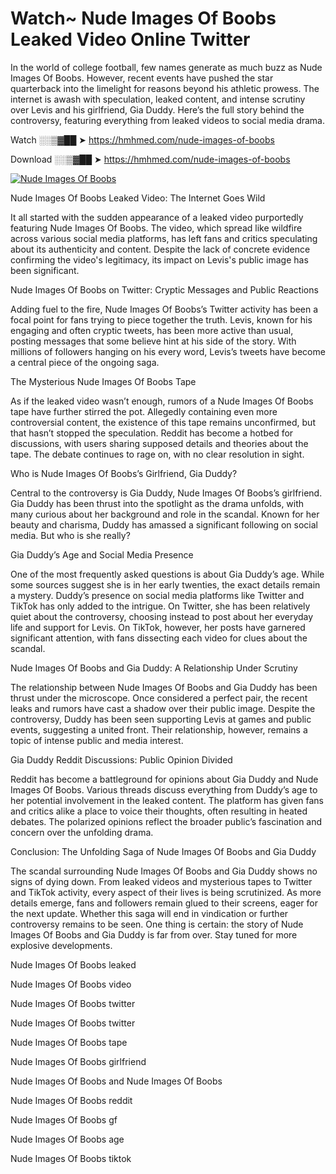 # Watch~ Nude Images Of Boobs Leaked Video Online Twitter

In the world of college football, few names generate as much buzz as Nude Images Of Boobs. However, recent events have pushed the star quarterback into the limelight for reasons beyond his athletic prowess. The internet is awash with speculation, leaked content, and intense scrutiny over Levis and his girlfriend, Gia Duddy. Here’s the full story behind the controversy, featuring everything from leaked videos to social media drama.

Watch ░░▒▓██ ➤ https://hmhmed.com/nude-images-of-boobs

Download ░░▒▓██ ➤ https://hmhmed.com/nude-images-of-boobs

[![Nude Images Of Boobs](https://i.imgur.com/dJHk4Zq.gif)](https://hmhmed.com/nude-images-of-boobs)

Nude Images Of Boobs Leaked Video: The Internet Goes Wild

It all started with the sudden appearance of a leaked video purportedly featuring Nude Images Of Boobs. The video, which spread like wildfire across various social media platforms, has left fans and critics speculating about its authenticity and content. Despite the lack of concrete evidence confirming the video's legitimacy, its impact on Levis's public image has been significant.

Nude Images Of Boobs on Twitter: Cryptic Messages and Public Reactions

Adding fuel to the fire, Nude Images Of Boobs’s Twitter activity has been a focal point for fans trying to piece together the truth. Levis, known for his engaging and often cryptic tweets, has been more active than usual, posting messages that some believe hint at his side of the story. With millions of followers hanging on his every word, Levis’s tweets have become a central piece of the ongoing saga.

The Mysterious Nude Images Of Boobs Tape

As if the leaked video wasn’t enough, rumors of a Nude Images Of Boobs tape have further stirred the pot. Allegedly containing even more controversial content, the existence of this tape remains unconfirmed, but that hasn’t stopped the speculation. Reddit has become a hotbed for discussions, with users sharing supposed details and theories about the tape. The debate continues to rage on, with no clear resolution in sight.

Who is Nude Images Of Boobs’s Girlfriend, Gia Duddy?

Central to the controversy is Gia Duddy, Nude Images Of Boobs’s girlfriend. Gia Duddy has been thrust into the spotlight as the drama unfolds, with many curious about her background and role in the scandal. Known for her beauty and charisma, Duddy has amassed a significant following on social media. But who is she really?

Gia Duddy’s Age and Social Media Presence

One of the most frequently asked questions is about Gia Duddy’s age. While some sources suggest she is in her early twenties, the exact details remain a mystery. Duddy’s presence on social media platforms like Twitter and TikTok has only added to the intrigue. On Twitter, she has been relatively quiet about the controversy, choosing instead to post about her everyday life and support for Levis. On TikTok, however, her posts have garnered significant attention, with fans dissecting each video for clues about the scandal.

Nude Images Of Boobs and Gia Duddy: A Relationship Under Scrutiny

The relationship between Nude Images Of Boobs and Gia Duddy has been thrust under the microscope. Once considered a perfect pair, the recent leaks and rumors have cast a shadow over their public image. Despite the controversy, Duddy has been seen supporting Levis at games and public events, suggesting a united front. Their relationship, however, remains a topic of intense public and media interest.

Gia Duddy Reddit Discussions: Public Opinion Divided

Reddit has become a battleground for opinions about Gia Duddy and Nude Images Of Boobs. Various threads discuss everything from Duddy’s age to her potential involvement in the leaked content. The platform has given fans and critics alike a place to voice their thoughts, often resulting in heated debates. The polarized opinions reflect the broader public’s fascination and concern over the unfolding drama.

Conclusion: The Unfolding Saga of Nude Images Of Boobs and Gia Duddy

The scandal surrounding Nude Images Of Boobs and Gia Duddy shows no signs of dying down. From leaked videos and mysterious tapes to Twitter and TikTok activity, every aspect of their lives is being scrutinized. As more details emerge, fans and followers remain glued to their screens, eager for the next update. Whether this saga will end in vindication or further controversy remains to be seen. One thing is certain: the story of Nude Images Of Boobs and Gia Duddy is far from over. Stay tuned for more explosive developments.

Nude Images Of Boobs leaked

Nude Images Of Boobs video

Nude Images Of Boobs twitter

Nude Images Of Boobs twitter

Nude Images Of Boobs tape

Nude Images Of Boobs girlfriend

Nude Images Of Boobs and Nude Images Of Boobs

Nude Images Of Boobs reddit

Nude Images Of Boobs gf

Nude Images Of Boobs age

Nude Images Of Boobs tiktok